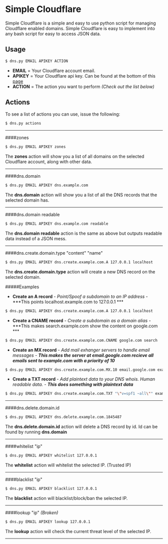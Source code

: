 # Simple Cloudflare
Simple Cloudflare is a simple and easy to use python script for managing Cloudflare enabled domains. Simple Cloudflare is easy to implement into any bash script for easy to access JSON data.

## Usage
```sh
$ dns.py EMAIL APIKEY ACTION
```

* **EMAIL** = Your Cloudflare account email.
* **APIKEY** = Your Cloudflare api key. Can be found at the bottom of this [page](https://www.cloudflare.com/my-account)
* **ACTION** = The action you want to perform *(Check out the list below)*

## Actions
To see a list of actions you can use, issue the following:
```sh
$ dns.py actions
```
___
####zones
```sh
$ dns.py EMAIL APIKEY zones
```
The **zones** action will show you a list of all domains on the selected Cloudflare account, along with other data.
___
####dns.domain
```sh
$ dns.py EMAIL APIKEY dns.example.com
```
The **dns.domain** action will show you a list of all the DNS records that the selected domain has.
___
####dns.domain readable
```sh
$ dns.py EMAIL APIKEY dns.example.com readable
```
The **dns.domain readable** action is the same as above but outputs readable data instead of a JSON mess.
___
####dns.create.domain.type "content" "name"
```sh
$ dns.py EMAIL APIKEY dns.create.example.com.A 127.0.0.1 localhost
```
The **dns.create.domain.type** action will create a new DNS record on the selected domain.

#####Examples
- **Create an A record** - *Point/Spoof a subdomain to an IP address* - ***This points localhost.example.com to 127.0.0.1 ***
```sh
$ dns.py EMAIL APIKEY dns.create.example.com.A 127.0.0.1 localhost
```
- **Create a CNAME record** - *Create a subdomain as a domain alias* - ***This makes search.example.com show the content on google.com ***
```sh
$ dns.py EMAIL APIKEY dns.create.example.com.CNAME google.com search
```
- **Create an MX record** - *Add mail exhanger servers to handle email messages* - ***This makes the server at email.google.com recieve all emails sent to example.com with a priority of 10***
```sh
$ dns.py EMAIL APIKEY dns.create.example.com.MX.10 email.google.com example.com
```
- **Create a TXT record** - *Add plaintext data to your DNS whois. Human readable data.* - ***This does something with plaintext data***
```sh
$ dns.py EMAIL APIKEY dns.create.example.com.TXT "\"v=spf1 ~all\"" example.com
```
___
####dns.delete.domain.id
```sh
$ dns.py EMAIL APIKEY dns.delete.example.com.1845487
```
The **dns.delete.domain.id** action will delete a DNS record by id. Id can be found by running **dns.domain**
___
####whitelist "ip"
```sh
$ dns.py EMAIL APIKEY whitelist 127.0.0.1
```
The **whitelist** action will whitelist the selected IP. (Trusted IP)
___
####blacklist "ip"
```sh
$ dns.py EMAIL APIKEY blacklist 127.0.0.1
```
The **blacklist** action will blacklist/block/ban the selected IP.
___
####lookup "ip" *(Broken)*
```sh
$ dns.py EMAIL APIKEY lookup 127.0.0.1
```
The **lookup** action will check the current threat level of the selected IP.
___
